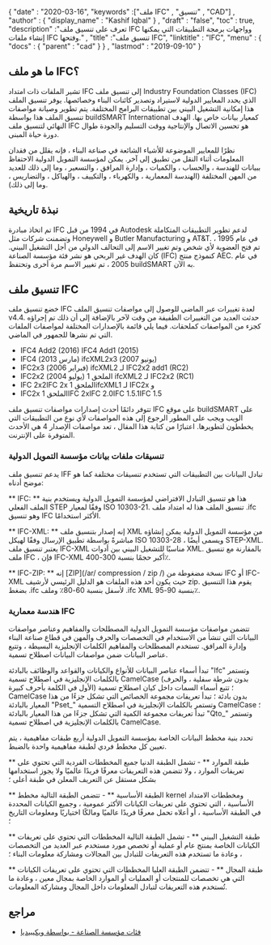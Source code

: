{
  "date" : "2020-03-16",
  "keywords" :["ملف IFC" , "تنسيق" , "CAD"] ,
  "author" : {
    "display_name" : "Kashif Iqbal"
} ,
  "draft" : "false",
  "toc" : true,
  "description" :"تعرف على تنسيق ملف IFC وواجهات برمجة التطبيقات التي يمكنها إنشاء ملفات IFC وفتحها." ,
  "title" :"تنسيق ملف IFC",
  "linktitle" : "IFC",
  "menu" : {
    "docs" : {
      "parent" : "cad"
}
} ,
  "lastmod" : "2019-09-10"
}

## ما هو ملف IFC؟

تشير الملفات ذات امتداد IFC إلى تنسيق ملف Industry Foundation Classes (IFC) الذي يحدد المعايير الدولية لاستيراد وتصدير كائنات البناء وخصائصها. يوفر تنسيق الملف هذا إمكانية التشغيل البيني بين تطبيقات البرامج المختلفة. يتم تطوير وصيانة مواصفات تنسيق الملف هذا بواسطة buildSMART International كمعيار بيانات خاص بها. الهدف النهائي لتنسيق ملف IFC هو تحسين الاتصال والإنتاجية ووقت التسليم والجودة طوال دورة حياة المبنى.

نظرًا للمعايير الموضوعة للأشياء الشائعة في صناعة البناء ، فإنه يقلل من فقدان المعلومات أثناء النقل من تطبيق إلى آخر. يمكن لمؤسسة التمويل الدولية الاحتفاظ ببيانات للهندسة ، والحساب ، والكميات ، وإدارة المرافق ، والتسعير ، وما إلى ذلك للعديد من المهن المختلفة (الهندسة المعمارية ، والكهرباء ، والتكييف ، والهياكل ، والتضاريس ، وما إلى ذلك).

## نبذة تاريخية ##

تم اتخاذ مبادرة IFC في 1994 من قبل Autodesk لدعم تطوير التطبيقات المتكاملة وتضمنت شركات مثل Honeywell و Butler Manufacturing و AT&T. في عام 1995 ، تم فتح العضوية لأي شخص وتم تغيير الاسم إلى التحالف الدولي من أجل التشغيل البيني. كان الهدف غير الربحي هو نشر فئة مؤسسة الصناعة (IFC) كنموذج منتج AEC. في عام 2005 ، تم تغيير الاسم مرة أخرى وتحتفظ buildSMART به الآن.

## تنسيق ملف IFC ##

خضع تنسيق ملف IFC لعدة تغييرات عبر الماضي للوصول إلى مواصفات تنسيق الملف v4.4. حدثت العديد من التغييرات الطفيفة من وقت لآخر بالإضافة إلى أن ذلك تم إجراؤه كجزء من المواصفات كملحقات. فيما يلي قائمة بالإصدارات المختلفة لمواصفات الملفات التي تم نشرها للجمهور في الماضي.

* IFC4 Add2 (2016) IFC4 Add1 (2015)
* IFC4 (مارس 2013) ifcXML2x3 (يونيو 2007)
* IFC2x3 (فبراير 2006) ifcXML2 لـ IFC2x2 add1 (RC2)
* IFC2x2 الملحق 1 (يوليو 2004) ifcXML2 لـ IFC2x2 (RC1)
* IFC 2x2IFC 2x الملحق 1ifcXML1 لـ IFC2x و
* IFC2x الملحق 1IFC 2xIFC 2.0IFC 1.5.1IFC 1.5

تتوفر دائمًا أحدث إصدارات مواصفات تنسيق ملف IFC على موقع buildSMART على الويب ويجب على المطور الرجوع إلى هذه المواصفات لأي نوع من التطبيقات التي يخططون لتطويرها. اعتبارًا من كتابة هذا المقال ، تعد مواصفات الإصدار 4 هي الأحدث المتوفرة على الإنترنت.

### تنسيقات ملفات بيانات مؤسسة التمويل الدولية ###

يدعم تنسيق ملف IFF تبادل البيانات بين التطبيقات التي تستخدم تنسيقات مختلفة كما هو موضح أدناه:

** IFC: ** هذا هو تنسيق التبادل الافتراضي لمؤسسة التمويل الدولية ويستخدم بنية الملف الفعلي STEP وفقًا لمعيار ISO 10303-21. تنسيق الملف هذا له امتداد ملف .ifc وهو تنسيق IFC الأكثر استخدامًا.

** IFC-XML: ** إنه إصدار بتنسيق ملف XML من مؤسسة التمويل الدولية يمكن إنشاؤه مباشرةً بواسطة تطبيق الإرسال وفقًا لهيكل ISO 10303-28 ، ويسمى أيضًا STEP-XML. يعتبر تنسيق ملف IFC-XML مناسبًا للتشغيل البيني بين أدوات XML. بالمقارنة مع تنسيق ملف IFC ، فإن IFC-XML أكبر حجمًا بنسبة 300-400٪.

** IFC-ZIP: ** إنه [ZIP](/ar/ compression / zip /) نسخة مضغوطة من IFC أو IFC-XML حيث يكون أحد هذه الملفات هو الدليل الرئيسي لأرشيف zip. يقوم هذا التنسيق بضغط .ifc لأسفل بنسبة 60-80٪ وملف .ifc XML بنسبة 90-95٪.

### هندسة معمارية IFC ###

تتضمن مواصفات مؤسسة التمويل الدولية المصطلحات والمفاهيم وعناصر مواصفات البيانات التي تنشأ من الاستخدام في التخصصات والحرف والمهن في قطاع صناعة البناء وإدارة المرافق. تستخدم المصطلحات والمفاهيم الكلمات الإنجليزية البسيطة ، وتتبع عناصر البيانات ضمن مواصفات البيانات اصطلاح تسمية.

تبدأ أسماء عناصر البيانات للأنواع والكيانات والقواعد والوظائف بالبادئة "Ifc" وتستمر بالكلمات الإنجليزية في اصطلاح تسمية CamelCase (بدون شرطة سفلية ، والحرف الأول في الكلمة بأحرف كبيرة) ؛ تتبع أسماء السمات داخل كيان اصطلاح تسمية CamelCase بدون بادئة ؛ تبدأ تعريفات مجموعة الخصائص التي تشكل جزءًا من هذا المعيار بالبادئة "Pset_" وتستمر بالكلمات الإنجليزية في اصطلاح التسمية CamelCase ؛ تبدأ تعريفات مجموعة الكمية التي تشكل جزءًا من هذا المعيار بالبادئة "Qto_" وتستمر بالكلمات الإنجليزية في اصطلاح تسمية CamelCase.

تحدد بنية مخطط البيانات الخاصة بمؤسسة التمويل الدولية أربع طبقات مفاهيمية ، يتم تعيين كل مخطط فردي لطبقة مفاهيمية واحدة بالضبط.

** طبقة الموارد ** - تشمل الطبقة الدنيا جميع المخططات الفردية التي تحتوي على تعريفات الموارد ، ولا تتضمن هذه التعريفات معرفًا فريدًا عالميًا ولا يجوز استخدامها بشكل مستقل عن التعريف المعلن في طبقة أعلى ؛

** الطبقة الأساسية ** - تتضمن الطبقة التالية مخطط kernel ومخططات الامتداد الأساسية ، التي تحتوي على تعريفات الكيانات الأكثر عمومية ، وجميع الكيانات المحددة في الطبقة الأساسية ، أو أعلاه تحمل معرفًا فريدًا عالميًا ومالكًا اختياريًا ومعلومات التاريخ ؛

** طبقة التشغيل البيني ** - تشمل الطبقة التالية المخططات التي تحتوي على تعريفات الكيانات الخاصة بمنتج عام أو عملية أو تخصص مورد مستخدم عبر العديد من التخصصات ، وعادة ما تستخدم هذه التعريفات للتبادل بين المجالات ومشاركة معلومات البناء ؛

** طبقة المجال ** - تتضمن الطبقة العليا المخططات التي تحتوي على تعريفات الكيانات التي هي تخصصات للمنتجات أو العمليات أو الموارد الخاصة بمجال معين ، وعادة ما تُستخدم هذه التعريفات لتبادل المعلومات داخل المجال ومشاركة المعلومات.

## مراجع ##

* [فئات مؤسسة الصناعة - بواسطة ويكيبيديا](https://en.wikipedia.org/wiki/Industry_Foundation_Classes)

